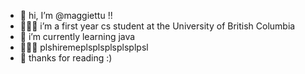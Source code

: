 - 👋 hi, I’m @maggiettu !!
- 👩🏻‍🎓 i’m a first year cs student at the University of British Columbia 
- 🌱 i’m currently learning java
- 🙆🏻‍♀️ plshiremeplsplsplsplsplpsl
- 🦭 thanks for reading :)

